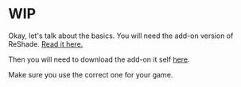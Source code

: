 
# WIP

Okay, let's talk about the basics. You will need the add-on version of ReShade. [Read it here.](../reshadeversions.md)

Then you will need to download the add-on it self [here](https://discord.com/channels/305472403977404416/1081018051526406195).

Make sure you use the correct one for your game.
